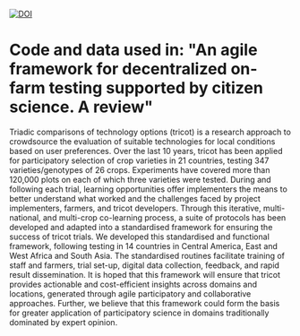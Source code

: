 [![DOI](https://zenodo.org/badge/373131346.svg)](https://zenodo.org/badge/latestdoi/373131346)

# Code and data used in: "An agile framework for decentralized on-farm testing supported by citizen science. A review"

Triadic comparisons of technology options (tricot) is a research approach to crowdsource the evaluation of suitable technologies for local conditions based on user preferences. Over the last 10 years, tricot has been applied for participatory selection of crop varieties in 21 countries, testing 347 varieties/genotypes of 26 crops. Experiments have covered more than 120,000 plots on each of which three varieties were tested. During and following each trial, learning opportunities offer implementers the means to better understand what worked and the challenges faced by project implementers, farmers, and tricot developers. Through this iterative, multi-national, and multi-crop co-learning process, a suite of protocols has been developed and adapted into a standardised framework for ensuring the success of tricot trials. We developed this standardised and functional framework, following testing in 14 countries in Central America, East and West Africa and South Asia. The standardised routines facilitate training of staff and farmers, trial set-up, digital data collection, feedback, and rapid result dissemination. It is hoped that this framework will ensure that tricot provides actionable and cost-efficient insights across domains and locations, generated through agile participatory and collaborative approaches. Further, we believe that this framework could form the basis for greater application of participatory science in domains traditionally dominated by expert opinion. 


